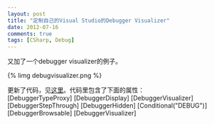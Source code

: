 ```yaml
---
layout: post
title: "定制自己的Visual Studio的Debugger Visualizer"
date: 2012-07-16
comments: true
tags: [CSharp, Debug]
---
```

又加了一个debugger visualizer的例子。

{% limg debugvisualizer.png %}


更新了代码，见<a href="https://github.com/fresky/DebuggerAttribute">这里</a>。代码里包含了下面的属性：<br />
	[DebuggerTypeProxy]
	[DebuggerDisplay]
	[DebuggerVisualizer]
	[DebuggerStepThrough]
	[DebuggerHidden]
	[Conditional("DEBUG")]
	[DebuggerBrowsable]
	[DebuggerVisualizer]
	